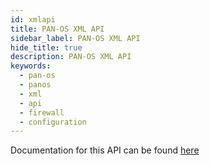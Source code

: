 ```yaml
---
id: xmlapi
title: PAN-OS XML API
sidebar_label: PAN-OS XML API
hide_title: true
description: PAN-OS XML API
keywords:
  - pan-os
  - panos
  - xml
  - api
  - firewall
  - configuration
---
```


Documentation for this API can be found [here](https://docs.paloaltonetworks.com/pan-os/10-2/pan-os-panorama-api/get-started-with-the-pan-os-xml-api)